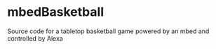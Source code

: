 # mbedBasketball
Source code for a tabletop basketball game powered by an mbed and controlled by Alexa
